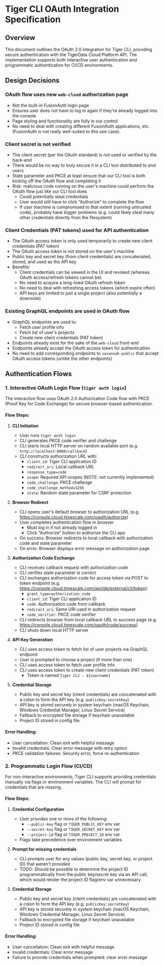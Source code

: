 # Tiger CLI OAuth Integration Specification

## Overview

This document outlines the OAuth 2.0 integration for Tiger CLI, providing secure
authentication with the TigerData Cloud Platform API. The implementation
supports both interactive user authentication and programmatic authentication
for CI/CD environments.

## Design Decisions

### OAuth flow uses new `web-cloud` authorization page

- Not the built-in FusionAuth login page
- Ensures user does not have to log in again if they're already logged into the console
- Page styling and functionality are fully in our control
- No need to deal with creating different FusionAuth applications, etc.
  (FusionAuth is not really well-suited to this use case).

### Client secret is not verified

- The client secret (per the OAuth standard) is not used or verified by the back-end
- There would be no way to truly secure it in a CLI tool distributed to end users
- State parameter and PKCE at least ensure that our CLI tool is both kicking off
  the OAuth flow and completing it
- Risk: malicious code running on the user's machine could perform the OAuth
  flow just like our CLI tool does
  - Could potentially steal credentials
  - User would still have to click "Authorize" to complete the flow
  - If user machine is compromised to that extent (running untrusted code),
    probably have bigger problems (e.g. could likely steal many other
    credentials directly from the filesystem)

### Client Credentials (PAT tokens) used for API authentication

- The OAuth access token is only used temporarily to create new client credentials (PAT token)
- The OAuth access token is not stored on the user's machine
- Public key and secret key (from client credentials) are concatenated, stored, and used as the API key
- Benefits:
  - Client credentials can be viewed in the UI and revoked (whereas OAuth access/refresh tokens cannot be)
  - No need to acquire a long-lived OAuth refresh token
  - No need to deal with refreshing access tokens (which expire often)
  - API keys are limited to just a single project (also potentially a downside)

### Existing GraphQL endpoints are used in OAuth flow

- GraphQL endpoints are used to:
  - Fetch user profile info
  - Fetch list of user's projects
  - Create new client credentials (PAT token)
- Endpoints already exist for the sake of the `web-cloud` front-end
- Endpoints already accept the OAuth access token for authentication
- No need to add corresponding endpoints to `savannah-public` that accept OAuth
  access tokens (unlike the other endpoints)

## Authentication Flows

### 1. Interactive OAuth Login Flow (`tiger auth login`)

The interactive flow uses OAuth 2.0 Authorization Code flow with PKCE (Proof Key
for Code Exchange) for secure browser-based authentication.

#### Flow Steps:

1. **CLI Initiation**
   - User runs `tiger auth login`
   - CLI generates PKCE code verifier and challenge
   - CLI starts local HTTP server on random available port (e.g. `http://localhost:8080/callback`)
   - CLI constructs authorization URL with:
     - `client_id`: Tiger CLI application ID
     - `redirect_uri`: Local callback URL
     - `response_type=code`
     - `scope`: Required API scopes (NOTE: not currently implemented)
     - `code_challenge`: PKCE challenge
     - `code_challenge_method=S256`
     - `state`: Random state parameter for CSRF protection

2. **Browser Redirect**
   - CLI opens user's default browser to authorization URL (e.g. https://console.cloud.timescale.com/oauth/authorize)
   - User completes authentication flow in browser
     - Must log in if not already logged in
     - Click "Authorize" button to authorize the CLI app
   - On success: Browser redirects to local callback with authorization code and state parameter
   - On error: Browser displays error message on authorization page

3. **Authorization Code Exchange**
   - CLI receives callback request with authorization code
   - CLI verifies state parameter is correct
   - CLI exchanges authorization code for access token via POST to token endpoint (e.g. https://console.cloud.timescale.com/api/idp/external/cli/token):
     - `grant_type=authorization_code`
     - `client_id`: Tiger CLI application ID
     - `code`: Authorization code from callback
     - `redirect_uri`: Same URI used in authorization request
     - `code_verifier`: PKCE code verifier
   - CLI redirects browser from local callback URL to success page (e.g. https://console.cloud.timescale.com/oauth/code/success)
   - CLI shuts down local HTTP server

4. **API Key Generation**
   - CLI uses access token to fetch list of user projects via GraphQL endpoint
   - User is prompted to choose a project (if more than one)
   - CLI uses access token to fetch user profile info
   - CLI uses access token to create new client credentials (PAT token)
     - Token is named `Tiger CLI - ${username}`

5. **Credential Storage**
   - Public key and secret key (client credentials) are concatenated with a
     colon to form the API key (e.g. `publicKey:secretKey`)
   - API key is stored securely in system keychain (macOS Keychain, Windows
     Credential Manager, Linux Secret Service)
   - Fallback to encrypted file storage if keychain unavailable
   - Project ID stored in config file

#### Error Handling:

- User cancellation: Clean exit with helpful message
- Invalid credentials: Clear error message with retry option
- PKCE validation failures: Security error, force re-authentication

### 2. Programmatic Login Flow (CI/CD)

For non-interactive environments, Tiger CLI supports providing credentials
manually via flags or environment variables. The CLI will prompt for credentials
that are missing.

#### Flow Steps:

1. **Credential Configuration**
   - User provides one or more of the following:
     - `--public-key` flag or `TIGER_PUBLIC_KEY` env var
     - `--secret-key` flag or `TIGER_SECRET_KEY` env var
     - `--project-id` flag or `TIGER_PROJECT_ID` env var
   - Flags take precedence over environment variables

2. **Prompt for missing credentials**
   - CLI prompts user for any values (public key, secret key, or project ID) that weren't provided
   - TODO: Should be possible to determine the project ID programmatically from
     the public key/secret key via an API call, which would render the project
     ID flag/env var unnecessary

3. **Credential Storage**
   - Public key and secret key (client credentials) are concatenated with a
     colon to form the API key (e.g. `publicKey:secretKey`)
   - API key is stored securely in system keychain (macOS Keychain, Windows
     Credential Manager, Linux Secret Service)
   - Fallback to encrypted file storage if keychain unavailable
   - Project ID stored in config file

#### Error Handling:

- User cancellation: Clean exit with helpful message
- Invalid credentials: Clear error message
- Failure to provide credentials when prompted: clear error message
